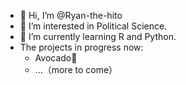 - 👋 Hi, I’m @Ryan-the-hito
- 👀 I’m interested in Political Science.
- 🌱 I’m currently learning R and Python.
- The projects in progress now:
  -  Avocado🥑
  -  ...（more to come）

<!---
Ryan-the-hito/Ryan-the-hito is a ✨ special ✨ repository because its `README.md` (this file) appears on your GitHub profile.
You can click the Preview link to take a look at your changes.
--->
